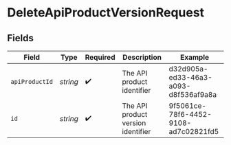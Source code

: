 # DeleteApiProductVersionRequest


## Fields

| Field                                | Type                                 | Required                             | Description                          | Example                              |
| ------------------------------------ | ------------------------------------ | ------------------------------------ | ------------------------------------ | ------------------------------------ |
| `apiProductId`                       | *string*                             | :heavy_check_mark:                   | The API product identifier           | d32d905a-ed33-46a3-a093-d8f536af9a8a |
| `id`                                 | *string*                             | :heavy_check_mark:                   | The API product version identifier   | 9f5061ce-78f6-4452-9108-ad7c02821fd5 |
